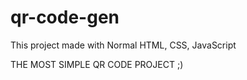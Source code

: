 # qr-code-gen
This project made with Normal HTML, CSS, JavaScript

THE MOST SIMPLE QR CODE PROJECT ;)
